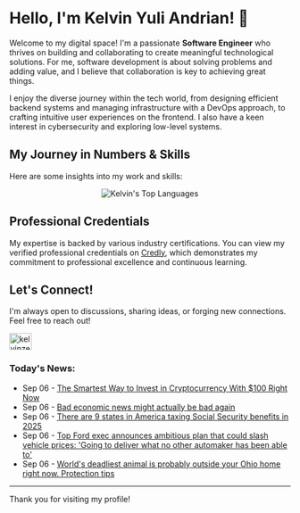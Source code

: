 # Hello, I'm Kelvin Yuli Andrian! 👋

Welcome to my digital space! I'm a passionate **Software Engineer** who thrives on building and collaborating to create meaningful technological solutions. For me, software development is about solving problems and adding value, and I believe that collaboration is key to achieving great things.

I enjoy the diverse journey within the tech world, from designing efficient backend systems and managing infrastructure with a DevOps approach, to crafting intuitive user experiences on the frontend. I also have a keen interest in cybersecurity and exploring low-level systems.

## My Journey in Numbers & Skills

Here are some insights into my work and skills:

<p align="center">
  <img src="https://github-readme-stats.vercel.app/api/top-langs/?username=kelvinzer0&layout=compact&theme=radical" alt="Kelvin's Top Languages" />
</p>

## Professional Credentials

My expertise is backed by various industry certifications. You can view my verified professional credentials on [Credly](https://www.credly.com/users/kelvin-yuli-andrian/badges), which demonstrates my commitment to professional excellence and continuous learning.

## Let's Connect!

I'm always open to discussions, sharing ideas, or forging new connections. Feel free to reach out!

<p align="left">
    <a href="https://linkedin.com/in/kelvinzero" target="blank"><img align="center" src="https://cdn.jsdelivr.net/npm/simple-icons@3.0.1/icons/linkedin.svg" alt="kelvinzero" height="30" width="40" /></a>
</p>

### Today's News:

<!-- feed start -->
- Sep 06 - [The Smartest Way to Invest in Cryptocurrency With $100 Right Now](https://finance.yahoo.com/news/smartest-way-invest-cryptocurrency-100-153100476.html)
- Sep 06 - [Bad economic news might actually be bad again](https://finance.yahoo.com/news/bad-economic-news-might-actually-be-bad-again-100058088.html)
- Sep 06 - [There are 9 states in America taxing Social Security benefits in 2025](https://finance.yahoo.com/news/9-states-america-taxing-social-091700692.html)
- Sep 06 - [Top Ford exec announces ambitious plan that could slash vehicle prices: 'Going to deliver what no other automaker has been able to'](https://finance.yahoo.com/news/top-ford-exec-announces-ambitious-091500580.html)
- Sep 06 - [World's deadliest animal is probably outside your Ohio home right now. Protection tips](https://www.yahoo.com/news/articles/worlds-deadliest-animal-probably-outside-090449878.html)
<!-- feed end -->

---

Thank you for visiting my profile!
